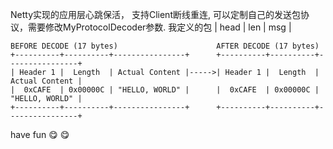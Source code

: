 Netty实现的应用层心跳保活， 支持Client断线重连, 可以定制自己的发送包协议，需要修改MyProtocolDecoder参数.
我定义的包
| head | len | msg |

```
BEFORE DECODE (17 bytes)                      AFTER DECODE (17 bytes)
+----------+----------+----------------+      +----------+----------+----------------+
| Header 1 |  Length  | Actual Content |----->| Header 1 |  Length  | Actual Content |
|  0xCAFE  | 0x00000C | "HELLO, WORLD" |      |  0xCAFE  | 0x00000C | "HELLO, WORLD" |
+----------+----------+----------------+      +----------+----------+----------------+
 ```

have fun :yum: :yum: